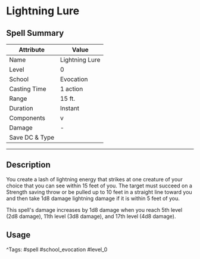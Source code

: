 # Lightning Lure

## Spell Summary

| Attribute        | Value                  |
|------------------|------------------------|
| Name             | Lightning Lure                 |
| Level            | 0                |
| School           | Evocation          |
| Casting Time     | 1 action              |
| Range            | 15 ft.            |
| Duration         | Instant             |
| Components       | v             |
| Damage           | -               |
| Save DC & Type   |              |

---

## Description

You create a lash of lightning energy that strikes at one creature of your choice that you can see within 15 feet of you. The target must succeed on a Strength saving throw or be pulled up to 10 feet in a straight line toward you and then take 1d8 damage lightning damage if it is within 5 feet of you.

This spell's damage increases by 1d8 damage when you reach 5th level (2d8 damage), 11th level (3d8 damage), and 17th level (4d8 damage).

## Usage


^Tags: #spell #school_evocation #level_0